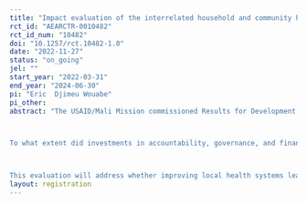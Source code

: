 ```yaml
---
title: "Impact evaluation of the interrelated household and community health (Keneya Nieta) and the health systems strengthening, governance and financing (Keneya Sinsi Wale) activities in Mali"
rct_id: "AEARCTR-0010482"
rct_id_num: "10482"
doi: "10.1257/rct.10482-1.0"
date: "2022-11-27"
status: "on_going"
jel: ""
start_year: "2022-03-31"
end_year: "2024-06-30"
pi: "Eric  Djimeu Wouabe"
pi_other:
abstract: "The USAID/Mali Mission commissioned Results for Development (R4D) to conduct the impact evaluation of Keneya Sinsi Wale (KSW) and KN (Keneya Nieta) to measure the impact and sustainability of accountability, governance, and financing (AGF) interventions of KSW and KW at the ASACO and CSCOM level. The impact evaluation will address the following key question:

To what extent did investments in accountability, governance, and financing activities in Keneya Sinsi Wale and Keneya Nieta improve behaviors for health (including financing and governance behaviors) and use of services at community and health centers?

This evaluation will address whether improving local health systems leadership, governance, and accountability and reduced financial barriers to health services (KSW) and improving individuals, households and community financial management, planning and savings for health and increasing community engagement, ownership, and oversight of local health services (KN) will lead to a statistically significant improvement of key healthy behaviors and community financial management, planning and an increase of health savings behaviors for health at the village and household level. "
layout: registration
---
```


